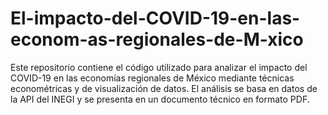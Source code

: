# El-impacto-del-COVID-19-en-las-econom-as-regionales-de-M-xico
Este repositorio contiene el código utilizado para analizar el impacto del COVID-19 en las economías regionales de México mediante técnicas econométricas y de visualización de datos. El análisis se basa en datos de la API del INEGI y se presenta en un documento técnico en formato PDF. 
